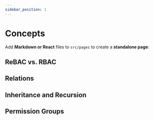 ```yaml
---
sidebar_position: 1
---
```


# Concepts

Add **Markdown or React** files to `src/pages` to create a **standalone page**:

## ReBAC vs. RBAC

## Relations

## Inheritance and Recursion

## Permission Groups

